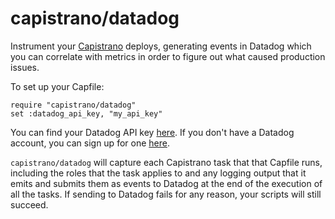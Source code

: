 # capistrano/datadog

Instrument your [Capistrano](https://github.com/capistrano/capistrano) deploys, generating events in Datadog which you can correlate with metrics in order to figure out what caused production issues.

To set up your Capfile:

    require "capistrano/datadog"
    set :datadog_api_key, "my_api_key"

You can find your Datadog API key [here](https://app.datad0g.com/account/settings#api). If you don't have a Datadog account, you can sign up for one [here](http://www.datadoghq.com/).

`capistrano/datadog` will capture each Capistrano task that that Capfile runs, including the roles that the task applies to and any logging output that it emits and submits them as events to Datadog at the end of the execution of all the tasks. If sending to Datadog fails for any reason, your scripts will still succeed.

